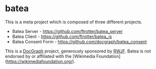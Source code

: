 # batea

This is a meta project which is composed of three different projects.

* Batea Server - https://github.com/ftrotter/batea_server
* Batea Client - https://github.com/ftrotter/batea_js
* Batea Consent Form - https://github.com/docgraph/batea_consent

This is a [DocGraph](http://docgraph.org)  project, generously sponsored by [RWJF](http://www.rwjf.org). Batea is not endorsed by or affiliated with the [Wikimedia Foundation] (https://wikimediafoundation.org/). 



